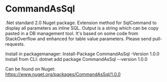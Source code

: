 # CommandAsSql

.Net standard 2.0 Nuget package. Extension method for SqlCommand to display all parameters as inline SQL. Output is a string which can be copy pasted in a DB management tool.
It's based on some code from StackOverflow and enhanced for table value parameters.
Please send pull-requests.

Install in packagemanager:
 Install-Package CommandAsSql -Version 1.0.0
Install from CLI:
 dotnet add package CommandAsSql --version 1.0.0
 
Can be found on Nuget: https://www.nuget.org/packages/CommandAsSql/1.0.0
